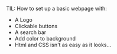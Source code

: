 TIL:
How to set up a basic webpage with:
- A Logo
- Clickable buttons
- A search bar
- Add color to background
- Html and CSS isn't as easy as it looks...
